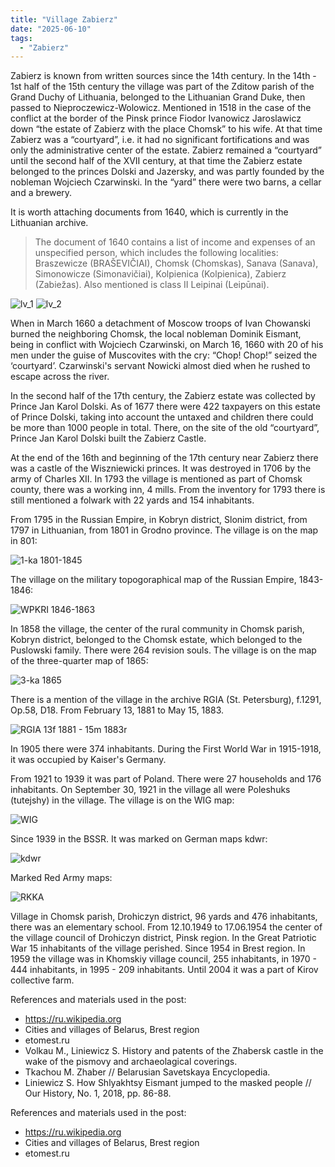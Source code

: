 ```yaml
---
title: "Village Zabierz"
date: "2025-06-10"
tags: 
  - "Zabierz"
---
```


Zabierz is known from written sources since the 14th century. In the 14th - 1st half of the 15th century the village was part of the Zditow parish of the Grand Duchy of Lithuania, belonged to the Lithuanian Grand Duke, then passed to Nieproczewicz-Wolowicz. Mentioned in 1518 in the case of the conflict at the border of the Pinsk prince Fiodor Ivanowicz Jaroslawicz down “the estate of Zabierz with the place Chomsk” to his wife. At that time Zabierz was a “courtyard”, i.e. it had no significant fortifications and was only the administrative center of the estate. Zabierz remained a “courtyard” until the second half of the XVII century, at that time the Zabierz estate belonged to the princes Dolski and Jazersky, and was partly founded by the nobleman Wojciech Czarwinski. In the “yard” there were two barns, a cellar and a brewery.

It is worth attaching documents from 1640, which is currently in the Lithuanian archive.
> The document of 1640 contains a list of income and expenses of an unspecified person, which includes the following localities: Braszewicze (BRAŠEVIČIAI), Chomsk (Chomskas), Sanava (Sanava), Simonowicze (Simonavičiai), Kolpienica (Kolpienica), Zabierz (Zabiežas). Also mentioned is class II Leipinai (Leipūnai).

![lv_1](https://github.com/user-attachments/assets/79a92dc1-d132-4fa1-a768-14338ccb06d7)
![lv_2](https://github.com/user-attachments/assets/5f342706-8ecd-4646-be95-ecc300e3960c)

When in March 1660 a detachment of Moscow troops of Ivan Chowanski burned the neighboring Chomsk, the local nobleman Dominik Eismant, being in conflict with Wojciech Czarwinski, on March 16, 1660 with 20 of his men under the guise of Muscovites with the cry: “Chop! Chop!” seized the ‘courtyard’. Czarwinski's servant Nowicki almost died when he rushed to escape across the river.

In the second half of the 17th century, the Zabierz estate was collected by Prince Jan Karol Dolski. As of 1677 there were 422 taxpayers on this estate of Prince Dolski, taking into account the untaxed and children there could be more than 1000 people in total.
There, on the site of the old “courtyard”, Prince Jan Karol Dolski built the Zabierz Castle.

At the end of the 16th and beginning of the 17th century near Zabierz there was a castle of the Wiszniewicki princes. It was destroyed in 1706 by the army of Charles XII. In 1793 the village is mentioned as part of Chomsk county, there was a working inn, 4 mills. From the inventory for 1793 there is still mentioned a folwark with 22 yards and 154 inhabitants. 

From 1795 in the Russian Empire, in Kobryn district, Slonim district, from 1797 in Lithuanian, from 1801 in Grodno province. The village is on the map in 801:

![1-ka 1801-1845](https://github.com/user-attachments/assets/7be2d6d7-d657-4ffe-960f-557478b2fbae)

The village on the military topogoraphical map of the Russian Empire, 1843-1846:

![WPKRI 1846-1863](https://github.com/user-attachments/assets/709beeea-1727-4561-b1fd-5830250c57e9)

In 1858 the village, the center of the rural community in Chomsk parish, Kobryn district, belonged to the Chomsk estate, which belonged to the Puslowski family. There were 264 revision souls. The village is on the map of the three-quarter map of 1865:

![3-ka 1865](https://github.com/user-attachments/assets/a27bfefe-bbec-46c0-a62d-8da76ede3a8f)

There is a mention of the village in the archive RGIA (St. Petersburg), f.1291, Op.58, D18. From February 13, 1881 to May 15, 1883.

![RGIA 13f 1881 - 15m 1883r](https://github.com/user-attachments/assets/fc1910a8-e78e-4cc4-8a9f-a380ca41de06)

In 1905 there were 374 inhabitants. During the First World War in 1915-1918, it was occupied by Kaiser's Germany.

From 1921 to 1939 it was part of Poland. There were 27 households and 176 inhabitants. On September 30, 1921 in the village all were Poleshuks (tutejshy) in the village. The village is on the WIG map:

![WIG](https://github.com/user-attachments/assets/fb6a2f34-b33d-4235-a9c9-df6aeb1020f2)

Since 1939 in the BSSR. It was marked on German maps kdwr:

![kdwr](https://github.com/user-attachments/assets/d21d3005-068d-4d5a-8f01-ac6541cf29e6)

Marked Red Army maps:

![RKKA](https://github.com/user-attachments/assets/473ad225-4536-4daa-9947-ee7d9c2a072f)

Village in Chomsk parish, Drohiczyn district, 96 yards and 476 inhabitants, there was an elementary school. From 12.10.1949 to 17.06.1954 the center of the village council of Drohiczyn district, Pinsk region. In the Great Patriotic War 15 inhabitants of the village perished. Since 1954 in Brest region. In 1959 the village was in Khomskiy village council, 255 inhabitants, in 1970 - 444 inhabitants, in 1995 - 209 inhabitants. Until 2004 it was a part of Kirov collective farm. 

References and materials used in the post:
- https://ru.wikipedia.org
- Cities and villages of Belarus, Brest region
- etomest.ru
- Volkau M., Liniewicz S. History and patents of the Zhabersk castle in the wake of the pismovy and archaeolagical coverings.
- Tkachou M. Zhaber // Belarusian Savetskaya Encyclopedia.
- Liniewicz S. How Shlyakhtsy Eismant jumped to the masked people // Our History, No. 1, 2018, pp. 86-88.

References and materials used in the post:
- https://ru.wikipedia.org
- Cities and villages of Belarus, Brest region
- etomest.ru
